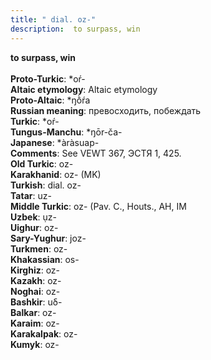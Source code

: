 ```yaml
---
title: " dial. oz-"
description:  to surpass, win
---
```

<p data-pagefind-weight="0.5">
<strong> to surpass, win</strong><br><br>
<strong>Proto-Turkic</strong>:  *oŕ-<br>
<strong>Altaic etymology</strong>:  Altaic etymology<br>
<strong> Proto-Altaic</strong>:  *ŋṑŕa<br>
<strong>Russian meaning</strong>:  превосходить, побеждать<br>
<strong>Turkic</strong>:  *oŕ-<br>
<strong>Tungus-Manchu</strong>:  *ŋōr-ča-<br>
<strong>Japanese</strong>:  *àràsuap-<br>
<strong>Comments</strong>:  See VEWT 367, ЭСТЯ 1, 425.<br>
<strong>Old Turkic</strong>:  oz-<br>
<strong>Karakhanid</strong>:  oz- (MK)<br>
<strong>Turkish</strong>:  dial. oz-<br>
<strong>Tatar</strong>:  uz-<br>
<strong>Middle Turkic</strong>:  oz- (Pav. C., Houts., AH, IM<br>
<strong>Uzbek</strong>:  ụz-<br>
<strong>Uighur</strong>:  oz-<br>
<strong>Sary-Yughur</strong>:  joz-<br>
<strong>Turkmen</strong>:  oz-<br>
<strong>Khakassian</strong>:  os-<br>
<strong>Kirghiz</strong>:  oz-<br>
<strong>Kazakh</strong>:  oz-<br>
<strong>Noghai</strong>:  oz-<br>
<strong>Bashkir</strong>:  uδ-<br>
<strong>Balkar</strong>:  oz-<br>
<strong>Karaim</strong>:  oz-<br>
<strong>Karakalpak</strong>:  oz-<br>
<strong>Kumyk</strong>:  oz-<br>

</p>
